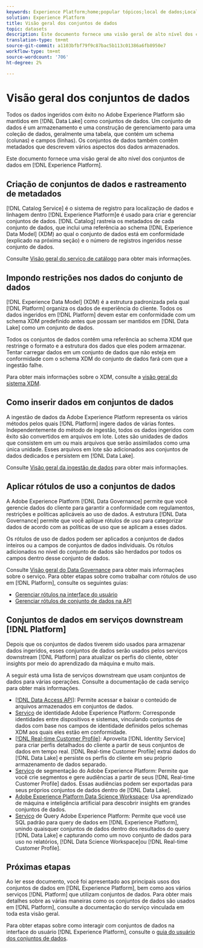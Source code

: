 ```yaml
---
keywords: Experience Platform;home;popular tópicos;local de dados;Localização de dados;Gestão de dados;gestão de dados;linhagem;linhagem;tipo de dados;tipos de dados;Tipo de dados;Tipo de dados;;home;popular topics;data location;data location;Data Location;;lineage;data type;data type;data types;Data types;Data type
solution: Experience Platform
title: Visão geral dos conjuntos de dados
topic: datasets
description: Este documento fornece uma visão geral de alto nível dos conjuntos de dados no Experience Platform.
translation-type: tm+mt
source-git-commit: a1103bfbf79f9c87bac5b113c01386a6fb8950e7
workflow-type: tm+mt
source-wordcount: '706'
ht-degree: 2%

---
```



# Visão geral dos conjuntos de dados

Todos os dados ingeridos com êxito no Adobe Experience Platform são mantidos em [!DNL Data Lake] como conjuntos de dados. Um conjunto de dados é um armazenamento e uma construção de gerenciamento para uma coleção de dados, geralmente uma tabela, que contém um schema (colunas) e campos (linhas). Os conjuntos de dados também contêm metadados que descrevem vários aspectos dos dados armazenados.

Este documento fornece uma visão geral de alto nível dos conjuntos de dados em [!DNL Experience Platform].

## Criação de conjuntos de dados e rastreamento de metadados

[!DNL Catalog Service] é o sistema de registro para localização de dados e linhagem dentro  [!DNL Experience Platform]e é usado para criar e gerenciar conjuntos de dados. [!DNL Catalog] rastreia os metadados de cada conjunto de dados, que inclui uma referência ao schema  [!DNL Experience Data Model] (XDM) ao qual o conjunto de dados está em conformidade (explicado na próxima seção) e o número de registros ingeridos nesse conjunto de dados.

Consulte [Visão geral do serviço de catálogo](../home.md) para obter mais informações.

## Impondo restrições nos dados do conjunto de dados

[!DNL Experience Data Model] (XDM) é a estrutura padronizada pela qual  [!DNL Platform] organiza os dados de experiência do cliente. Todos os dados ingeridos em [!DNL Platform] devem estar em conformidade com um schema XDM predefinido antes que possam ser mantidos em [!DNL Data Lake] como um conjunto de dados.

Todos os conjuntos de dados contêm uma referência ao schema XDM que restringe o formato e a estrutura dos dados que eles podem armazenar. Tentar carregar dados em um conjunto de dados que não esteja em conformidade com o schema XDM do conjunto de dados fará com que a ingestão falhe.

Para obter mais informações sobre o XDM, consulte a [visão geral do sistema XDM](../../xdm/home.md).

## Como inserir dados em conjuntos de dados

A ingestão de dados da Adobe Experience Platform representa os vários métodos pelos quais [!DNL Platform] ingere dados de várias fontes. Independentemente do método de ingestão, todos os dados ingeridos com êxito são convertidos em arquivos em lote. Lotes são unidades de dados que consistem em um ou mais arquivos que serão assimilados como uma única unidade. Esses arquivos em lote são adicionados aos conjuntos de dados dedicados e persistem em [!DNL Data Lake].

Consulte [Visão geral da ingestão de dados](../../ingestion/home.md) para obter mais informações.

## Aplicar rótulos de uso a conjuntos de dados

A Adobe Experience Platform [!DNL Data Governance] permite que você gerencie dados do cliente para garantir a conformidade com regulamentos, restrições e políticas aplicáveis ao uso de dados. A estrutura [!DNL Data Governance] permite que você aplique rótulos de uso para categorizar dados de acordo com as políticas de uso que se aplicam a esses dados.

Os rótulos de uso de dados podem ser aplicados a conjuntos de dados inteiros ou a campos de conjuntos de dados individuais. Os rótulos adicionados no nível do conjunto de dados são herdados por todos os campos dentro desse conjunto de dados.

Consulte [Visão geral do Data Governance](../../data-governance/home.md) para obter mais informações sobre o serviço. Para obter etapas sobre como trabalhar com rótulos de uso em [!DNL Platform], consulte os seguintes guias:

* [Gerenciar rótulos na interface do usuário](../../data-governance/labels/user-guide.md)
* [Gerenciar rótulos de conjunto de dados na API](../../data-governance/labels/dataset-api.md)

## Conjuntos de dados em serviços downstream [!DNL Platform]

Depois que os conjuntos de dados tiverem sido usados para armazenar dados ingeridos, esses conjuntos de dados serão usados pelos serviços downstream [!DNL Platform] para atualizar os perfis do cliente, obter insights por meio do aprendizado da máquina e muito mais.

A seguir está uma lista de serviços downstream que usam conjuntos de dados para várias operações. Consulte a documentação de cada serviço para obter mais informações.

* [[!DNL Data Access API]](../../data-access/home.md): Permite acessar e baixar o conteúdo de arquivos armazenados em conjuntos de dados.
* [Serviço](../../identity-service/home.md) de identidade Adobe Experience Platform: Corresponde identidades entre dispositivos e sistemas, vinculando conjuntos de dados com base nos campos de identidade definidos pelos schemas XDM aos quais eles estão em conformidade.
* [[!DNL Real-time Customer Profile]](../../profile/home.md): Aproveita  [!DNL Identity Service] para criar perfis detalhados do cliente a partir de seus conjuntos de dados em tempo real. [!DNL Real-time Customer Profile] extrai dados do  [!DNL Data Lake] e persiste os perfis do cliente em seu próprio armazenamento de dados separado.
* [Serviço](../../segmentation/home.md) de segmentação do Adobe Experience Platform: Permite que você crie segmentos e gere audiências a partir de seus  [!DNL Real-time Customer Profile] dados. Essas audiências podem ser exportadas para seus próprios conjuntos de dados dentro de [!DNL Data Lake].
* [Adobe Experience Platform Data Science Workspace](../../data-science-workspace/home.md): Usa aprendizado de máquina e inteligência artificial para descobrir insights em grandes conjuntos de dados.
* [Serviço](../../query-service/home.md) de Query Adobe Experience Platform: Permite que você use SQL padrão para query de dados em  [!DNL Experience Platform], unindo quaisquer conjuntos de dados dentro dos resultados do query  [!DNL Data Lake] e capturando como um novo conjunto de dados para uso no relatórios,  [!DNL Data Science Workspace]ou  [!DNL Real-time Customer Profile].

## Próximas etapas

Ao ler esse documento, você foi apresentado aos principais usos dos conjuntos de dados em [!DNL Experience Platform], bem como aos vários serviços [!DNL Platform] que utilizam conjuntos de dados. Para obter mais detalhes sobre as várias maneiras como os conjuntos de dados são usados em [!DNL Platform], consulte a documentação do serviço vinculada em toda esta visão geral.

Para obter etapas sobre como interagir com conjuntos de dados na interface do usuário [!DNL Experience Platform], consulte o [guia do usuário dos conjuntos de dados](user-guide.md).